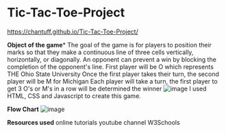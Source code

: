 # Tic-Tac-Toe-Project
https://chantuff.github.io/Tic-Tac-Toe-Project/

**Object of the game***
The goal of the game is for players to position their marks so that they make a continuous line of three cells vertically, horizontally, or diagonally. 
An opponent can prevent a win by blocking the completion of the opponent's line.
First player will be O which represents THE Ohio State University
Once the first player takes their turn, the second player will be M for Michigan
Each player will take a turn, the first player to get 3 O's or M's in a row will be determined the winner
![image](https://github.com/chantuff/Tic-Tac-Toe-Project/assets/78155828/2b100907-22f5-4a2c-81ab-afefa6da1242)
I used HTML, CSS and Javascript to create this game.

**Flow Chart**
![image](https://github.com/chantuff/Tic-Tac-Toe-Project/assets/78155828/18c7414f-dfb9-40f1-aeb6-637cfdc1f794)

**Resources used**
online tutorials youtube channel
W3Schools



